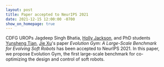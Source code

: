 ```yaml
---
layout: post
title: Paper accepted to NeurIPS 2021
date: 2021-12-15 12:00:00 -0700
show_on_homepage: true
---
```

CDFG UROPs Jagdeep Singh Bhatia, [Holly Jackson](https://www.holly-jackson.com/), and PhD students [Yunsheng Tian](https://www.yunshengtian.com/), [Jie Xu](http://people.csail.mit.edu/jiex/)'s paper *Evolution Gym: A Large-Scale Benchmark for Evolving Soft Robots* has been accepted to NeurIPS 2021. In this paper, we propose Evolution Gym, the first large-scale benchmark for co-optimizing the design and control of soft robots.